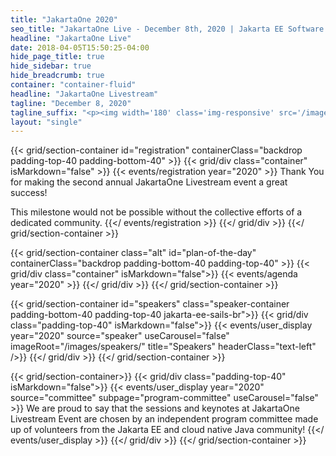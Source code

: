 ```yaml
---
title: "JakartaOne 2020"
seo_title: "JakartaOne Live - December 8th, 2020 | Jakarta EE Software | Cloud Native"
headline: "JakartaOne Live"
date: 2018-04-05T15:50:25-04:00
hide_page_title: true
hide_sidebar: true
hide_breadcrumb: true
container: "container-fluid"
headline: "JakartaOne Livestream"
tagline: "December 8, 2020"
tagline_suffix: "<p><img width='180' class='img-responsive' src='/images/jakarta/jakarta-ee-logo.svg' alt='Jakarta EE: The New Home of Cloud Native Java'></p>"
layout: "single"
---
```


<!-- Add registration using legacy CSS -->
{{< grid/section-container id="registration" containerClass="backdrop padding-top-40 padding-bottom-40" >}}
  {{< grid/div class="container" isMarkdown="false" >}}
    {{< events/registration year="2020" >}}
Thank You for making the second annual JakartaOne Livestream event a great success!

This milestone would not be possible without the collective efforts of a dedicated community.
    {{</ events/registration >}}
  {{</ grid/div >}}
{{</ grid/section-container >}}

<!-- Add agenda using legacy CSS -->
{{< grid/section-container class="alt" id="plan-of-the-day" containerClass="backdrop padding-bottom-40 padding-top-40" >}}
  {{< grid/div class="container" isMarkdown="false">}}
    {{< events/agenda year="2020" >}}
  {{</ grid/div >}}
{{</ grid/section-container >}}

<!-- Add user carousel for speakers -->
{{< grid/section-container id="speakers" class="speaker-container padding-bottom-40 padding-top-40 jakarta-ee-sails-br">}}
  {{< grid/div class="padding-top-40" isMarkdown="false">}}
    {{< events/user_display year="2020" source="speaker" useCarousel="false" imageRoot="/images/speakers/" title="Speakers" headerClass="text-left" />}}
  {{</ grid/div >}}
{{</ grid/section-container >}}

<!-- Add user carousel for committee -->
{{< grid/section-container>}}
  {{< grid/div class="padding-top-40" isMarkdown="false">}}
    {{< events/user_display  year="2020"  source="committee" subpage="program-committee" useCarousel="false" >}}
We are proud to say that the sessions and keynotes at JakartaOne Livestream Event are chosen by an independent program committee made up of volunteers from the Jakarta EE and cloud native Java community!
    {{</ events/user_display >}}
  {{</ grid/div >}}
{{</ grid/section-container >}}

